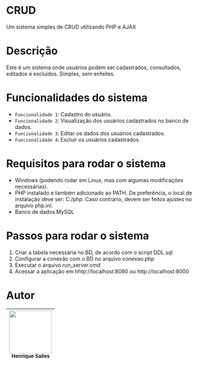 # CRUD
Um sistema simples de CRUD utilizando PHP e AJAX

# Descrição
Este é um sistema onde usuários podem ser cadastrados, consultados, editados e excluídos. Simples, sem enfeites.

# Funcionalidades do sistema

- `Funcionalidade 1`: Cadastro do usuário.
- `Funcionalidade 2`: Visualização dos usuários cadastrados no banco de dados.
- `Funcionalidade 3`: Editar os dados dos usuários cadastrados.
- `Funcionalidade 4`: Excluir os usuários cadastrados.

# Requisitos para rodar o sistema

* Windows (podendo rodar em Linux, mas com algumas modificações necessárias).
* PHP instalado e também adicionado ao PATH. De preferência, o local de instalação deve ser: C:/php. Caso contrário, devem ser feitos ajustes no arquivo php.ini.
* Banco de dados MySQL

# Passos para rodar o sistema

1. Criar a tabela necessária no BD, de acordo com o script DDL.sql
2. Configurar a conexão com o BD no arquivo conexao.php
3. Executar o arquivo run_server.cmd
4. Acessar a aplicação em hhtp://localhost:8080 ou http://localhost:8000

# Autor
| [<img src="https://user-images.githubusercontent.com/62960702/204162297-97b01b7d-7c96-4b1e-bb11-d6848c06b746.jpeg" width=115><br><sub>Henrique Salles</sub>](https://github.com/Henrique-Salles) |
| :---: |
